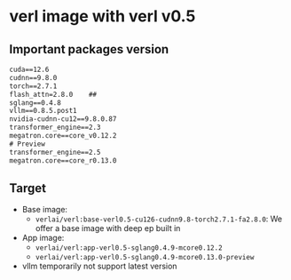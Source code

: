 # verl image with verl v0.5

## Important packages version

```txt
cuda==12.6
cudnn==9.8.0
torch==2.7.1
flash_attn=2.8.0    ##
sglang==0.4.8
vllm==0.8.5.post1
nvidia-cudnn-cu12==9.8.0.87
transformer_engine==2.3
megatron.core==core_v0.12.2
# Preview
transformer_engine==2.5
megatron.core==core_r0.13.0
```

## Target

- Base image:
    - `verlai/verl:base-verl0.5-cu126-cudnn9.8-torch2.7.1-fa2.8.0`: We offer a base image with deep ep built in
- App image:
    - `verlai/verl:app-verl0.5-sglang0.4.9-mcore0.12.2`
    - `verlai/verl:app-verl0.5-sglang0.4.9-mcore0.13.0-preview`
- vllm temporarily not support latest version